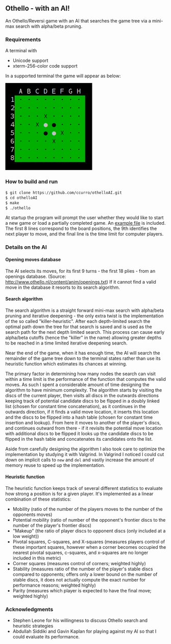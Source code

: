 ## Othello - with an AI! 

An Othello/Reversi game with an AI that searches the game tree via a mini-max search with alpha/beta pruning.

### Requirements

A terminal with 
- Unicode support
- xterm-256-color code support

In a supported terminal the game will appear as below:

![Othello Board](./lib/board.png)

### How to build and run

```
$ git clone https://github.com/ccurro/othelloAI.git
$ cd othelloAI
$ make
$ ./othello
```

At startup the program will prompt the user whether they would like to start a
new game or load a partially completed game. An [example file](./exampleBoard)
is included. The first 8 lines correspond to the board positions, the 9th
identifies the next player to move, and the final line is the time limit for
computer players.

### Details on the AI

#### Opening moves database 

The AI selects its moves, for its first 9 turns - the first 18 plies - from an
openings database. (Source: http://www.othello.nl/content/anim/openings.txt)
If it cannot find a valid move in the database it resorts to its search
algorithm.

#### Search algorithm 

The search algorithm is a straight forward mini-max search with alpha/beta
pruning and iterative deepening - the only extra twist is the implementation
of the so called "killer-heuristic". After each depth-limited search the
optimal path down the tree for that search is saved and is used as the search
path for the next depth limited search. This process can cause early
alpha/beta cutoffs (hence the "killer" in the name) allowing greater depths to
be reached in a time limited iterative deepening search.

Near the end of the game, when it has enough time, the AI will search the
remainder of the game tree down to the terminal states rather than use its
heuristic function which estimates its chances at winning.

The primary factor in determining how many nodes the search can visit within a
time limit is the performance of the function that computes the valid moves.
As such I spent a considerable amount of time designing the algorithm to have
minimum complexity. The algorithm starts by visiting the discs of the current
player, then visits all discs in the outwards directions keeping track of
potential candidate discs to be flipped in a doubly linked list (chosen for
constant time concatenation), as it continues in the outwards direction, if it
finds a valid move location, it inserts this location and the discs to be
flipped into a hash table (chosen for constant time insertion and lookup).
From here it moves to another of the player's discs, and continues outward
from there - if it revisits the potential move location with additional discs
to be flipped it looks up the candidate discs to be flipped in the hash table and
concatenates its candidates onto the list.

Aside from carefully designing the algorithm I also took care to optimize the
implementation by studying it with Valgrind. In Valgrind I noticed I could
cut down on implicit calls to `new` and `del` and vastly increase the amount
of memory reuse to speed up the implementation.

#### Heuristic function

The heuristic function keeps track of several different statistics to evaluate
how strong a position is for a given player. It's implemented as a linear
combination of these statistics:

- Mobility (ratio of the number of the players moves to the number of the opponents moves)
- Potential mobility (ratio of number of the opponent's frontier discs to the number of the player's frontier discs)
- "Makeup" (the ratio of player discs to opponent discs (only included at a low weight))
- Pivotal squares, C-squares, and X-squares (measures players control of these important squares, however when a corner becomes occupied the nearest pivotal squares, c-squares, and x-squares are no longer included in this metric)
- Corner squares (measures control of corners; weighted highly)
- Stability (measures ratio of the number of the player's stable discs compared to opponents; offers only a lower bound on the number of stable discs, it does not actually compute the exact number for performance reasons; weighted highly)
- Parity (measures which player is expected to have the final move; weighted highly)


### Acknowledgments

- Stephen Leone for his willingness to discuss Othello search and heuristic strategies
- Abdullah Siddiki and Gavin Kaplan for playing against my AI so that I could evaluate its performance.